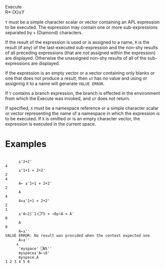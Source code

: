 <div class="heading">
  <div class="name">Execute</div>
  <div class="command">R←{X}⍎Y</div>
</div>

`Y` must be a simple character scalar or vector containing an APL expression to be executed. The expression may contain one or more sub-expressions separated by `⋄` (Diamond) characters.

If the result of the expression is used or is assigned to a name,  `R` is the result (if any) of the last-executed sub-expression and the non-shy results of all preceding expressions (that are not assigned within the expression) are displayed. Otherwise the unassigned non-shy results of all of the sub-expressions are displayed.

If the expression is an empty vector or a vector containing only blanks or one that does not produce a result, then `⍎Y` has no value and using or assigning it to a name will generate `VALUE ERROR`.

If `Y` contains a branch expression, the branch is effected in the environment from which the Execute was invoked, and `⍎Y` does not return.

If specified, `X` must be a namespace reference or a simple character scalar or vector representing the name of a namespace in which the expression is to be executed. If `X` is omitted or is an empty character vector, the expression is executed in the current space.

# Examples
```apl

      ⍎'2+2'
4
      ⍎'1+1 ⋄ 2+2'
2
4
      A← ⍎'1+1 ⋄ 2+2'
2
      A
4
      4=⍎'1+1 ⋄ 2+2'
2
1
      ⍎'A←2|¯1↑⎕TS ⋄ →0⍴⍨A ⋄ A'
0
      A
0
      A←⍎''
VALUE ERROR: No result was provided when the context expected one
      A←⍎''
     ∧
      'myspace' ⎕NS''
      myspace⍎'A←⍳6'
      myspace.A
1 2 3 4 5 6
```
